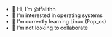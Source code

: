 - 👋 Hi, I’m @ffaiithh
- 👀 I’m interested in operating systems
- 🌱 I’m currently learning Linux (Pop_os)
- 💞️ I’m not looking to collaborate
